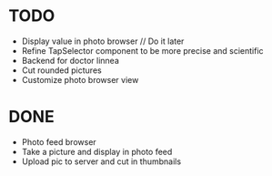 # TODO

- Display value in photo browser // Do it later
- Refine TapSelector component to be more precise and scientific
- Backend for doctor linnea
- Cut rounded pictures
- Customize photo browser view

# DONE

- Photo feed browser
- Take a picture and display in photo feed
- Upload pic to server and cut in thumbnails